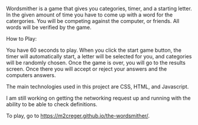 Wordsmither is a game that gives you categories, timer, and a starting letter. In the given amount of time you have to come up with a word for the catergories. You will be competing against the computer, or friends. All words will be verified by the game.

How to Play:

You have 60 seconds to play. When you click the start game button, the timer will automatically start, a letter will be selected for you, and categories will be randomly chosen. Once the game is over, you will go to the results screen. Once there you will accept or reject your answers and the computers answers. 

The main technologies used in this project are CSS, HTML, and Javascript.

I am still working on getting the networking request up and running with the ability to be able to check definitions.

To play, go to https://m2creger.github.io/the-wordsmither/. 


